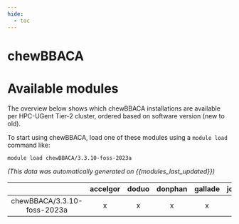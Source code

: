 ```yaml
---
hide:
  - toc
---
```


chewBBACA
=========

# Available modules


The overview below shows which chewBBACA installations are available per HPC-UGent Tier-2 cluster, ordered based on software version (new to old).

To start using chewBBACA, load one of these modules using a `module load` command like:

```shell
module load chewBBACA/3.3.10-foss-2023a
```

*(This data was automatically generated on {{modules_last_updated}})*  

| |accelgor|doduo|donphan|gallade|joltik|shinx|
| :---: | :---: | :---: | :---: | :---: | :---: | :---: |
|chewBBACA/3.3.10-foss-2023a|x|x|x|x|x|x|
